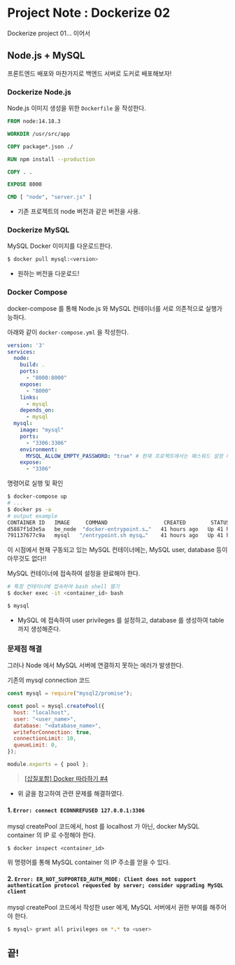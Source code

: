 # Project Note : Dockerize 02

Dockerize project 01... 이어서 

## Node.js + MySQL 

프론트엔드 배포와 마찬가지로 백엔드 서버로 도커로 배포해보자!

### Dockerize Node.js

Node.js 이미지 생성을 위한 `Dockerfile` 을 작성한다. 

```dockerfile
FROM node:14.18.3

WORKDIR /usr/src/app

COPY package*.json ./

RUN npm install --production

COPY . .

EXPOSE 8000

CMD [ "node", "server.js" ]
```

- 기존 프로젝트의 node 버전과 같은 버전을 사용.

### Dockerize MySQL 

MySQL Docker 이미지를 다운로드한다. 

```bash
$ docker pull mysql:<version>
```

- 원하는 버전을 다운로드!

### Docker Compose

docker-compose 를 통해 Node.js 와 MySQL 컨테이너를 서로 의존적으로 실행가능하다.  

아래와 같이 `docker-compose.yml` 을 작성한다. 

```yaml
version: '3' 
services: 
  node: 
    build: . 
    ports: 
      - "8000:8000" 
    expose:
      - "8000" 
    links: 
      - mysql 
    depends_on: 
      - mysql 
  mysql: 
    image: "mysql" 
    ports: 
      - "3306:3306" 
    environment: 
      MYSQL_ALLOW_EMPTY_PASSWORD: "true" # 현재 프로젝트에서는 패스워드 설정 따로 없이 진행.
    expose: 
      - "3306"

```

명령어로 실행 및 확인

```bash
$ docker-compose up 
# ... 
$ docker ps -a 
# output example
CONTAINER ID   IMAGE     COMMAND                  CREATED        STATUS                 PORTS                                                        NAMES
d5887f1d3e5a   be_node  "docker-entrypoint.s…"   41 hours ago   Up 41 hours            0.0.0.0:8000->8000/tcp, :::8000->8000/tcp              be_node_1
791137677c9a   mysql   "/entrypoint.sh mysq…"    41 hours ago   Up 41 hours (healthy)   0.0.0.0:3306->3306/tcp, :::3306->3306/tcp, 33060-33061/tcp   be_mysql_1
```

이 시점에서 현재 구동되고 있는 MySQL 컨테이너에는, MySQL user, database 등이 아무것도 없다!!

 MySQL 컨테이너에 접속하여 설정을 완료해야 한다. 

```bash
# 특정 컨테이너에 접속하여 bash shell 열기 
$ docker exec -it <container_id> bash

$ mysql
```

- MySQL 에 접속하여 user privileges 를 설정하고, database 를 생성하여 table 까지 생성해준다.  

### 문제점 해결

그러나 Node 에서 MySQL 서버에 연결하지 못하는 에러가 발생한다. 

기존의 mysql connection 코드 

```js
const mysql = require("mysql2/promise");

const pool = mysql.createPool({
  host: "localhost",
  user: "<user_name>",
  database: "<database_name>",
  writeforConnection: true,
  connectionLimit: 10,
  queueLimit: 0,
});

module.exports = { pool };
```

> [[삽질포함] Docker 따라하기 #4](https://donochi.tistory.com/208)

- 위 글을 참고하여 관련 문제를 해결하였다.  

#### 1. `Error: connect ECONNREFUSED 127.0.0.1:3306` 

mysql createPool 코드에서, host 를 localhost 가 아닌, docker MySQL container 의 IP 로 수정해야 한다. 

`$ docker inspect <container_id>`

위 명령어를 통해 MySQL container 의 IP 주소를 얻을 수 있다. 



#### 2. `Error: ER_NOT_SUPPORTED_AUTH_MODE: Client does not support authentication protocol requested by server; consider upgrading MySQL client`

mysql createPool 코드에서 작성한 user 에게, MySQL 서버에서 권한 부여를 해주어야 한다. 

```bash
$ mysql> grant all privileges on *.* to <user>
```



## 끝!









